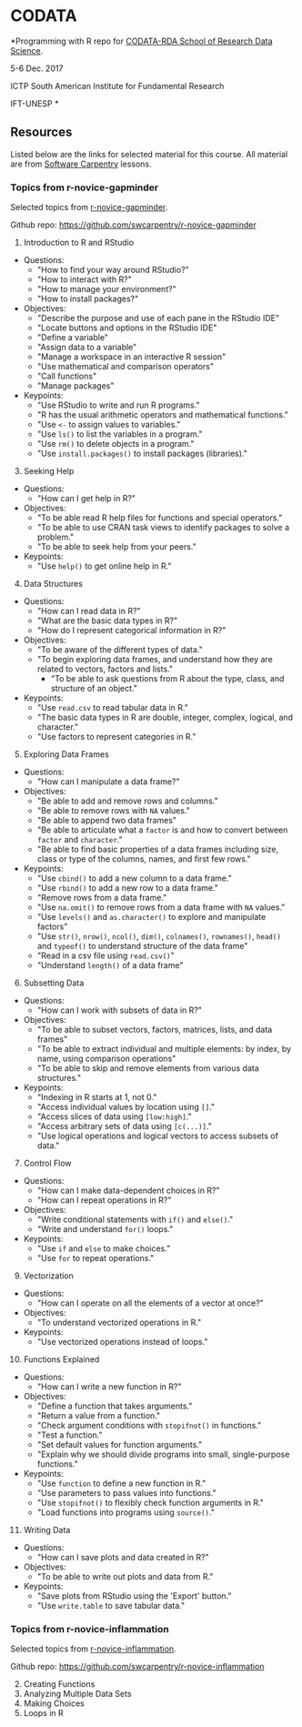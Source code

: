 # CODATA

*Programming with R repo for [CODATA-RDA School of Research Data
Science](http://www.ictp-saifr.org/?page_id=15270).

5-6 Dec. 2017

ICTP South American Institute for Fundamental Research

IFT-UNESP
*

## Resources

Listed below are the links for selected material for this course. All
material are from [Software Carpentry](https://software-carpentry.org/)
lessons.

### Topics from r-novice-gapminder

Selected topics from
[r-novice-gapminder](http://swcarpentry.github.io/r-novice-gapminder/).

Github repo: https://github.com/swcarpentry/r-novice-gapminder

1. Introduction to R and RStudio
  - Questions:
    - "How to find your way around RStudio?"
    - "How to interact with R?"
    - "How to manage your environment?"
    - "How to install packages?"
  - Objectives:
    - "Describe the purpose and use of each pane in the RStudio IDE"
    - "Locate buttons and options in the RStudio IDE"
    - "Define a variable"
    - "Assign data to a variable"
    - "Manage a workspace in an interactive R session"
    - "Use mathematical and comparison operators"
    - "Call functions"
    - "Manage packages"
  - Keypoints:
    - "Use RStudio to write and run R programs."
    - "R has the usual arithmetic operators and mathematical functions."
    - "Use `<-` to assign values to variables."
    - "Use `ls()` to list the variables in a program."
    - "Use `rm()` to delete objects in a program."
    - "Use `install.packages()` to install packages (libraries)."
3. Seeking Help
  - Questions:
    - "How can I get help in R?"
  - Objectives:
    - "To be able read R help files for functions and special
      operators."
    - "To be able to use CRAN task views to identify packages to solve a
      problem."
    - "To be able to seek help from your peers."
  - Keypoints:
    - "Use `help()` to get online help in R."
4. Data Structures
  - Questions:
    - "How can I read data in R?"
    - "What are the basic data types in R?"
    - "How do I represent categorical information in R?"
  - Objectives:
    - "To be aware of the different types of data."
    - "To begin exploring data frames, and understand how they are
      related to vectors, factors and lists."
      - "To be able to ask questions from R about the type, class, and
      structure of an object."
  - Keypoints:
    - "Use `read.csv` to read tabular data in R."
    - "The basic data types in R are double, integer, complex, logical,
      and character."
    - "Use factors to represent categories in R."
5. Exploring Data Frames
  - Questions:
    - "How can I manipulate a data frame?"
  - Objectives:
    - "Be able to add and remove rows and columns."
    - "Be able to remove rows with `NA` values."
    - "Be able to append two data frames"
    - "Be able to articulate what a `factor` is and how to convert
      between `factor` and `character`."
    - "Be able to find basic properties of a data frames including size,
    class or type of the columns, names, and first few rows."
  - Keypoints:
    - "Use `cbind()` to add a new column to a data frame."
    - "Use `rbind()` to add a new row to a data frame."
    - "Remove rows from a data frame."
    - "Use `na.omit()` to remove rows from a data frame with `NA` values."
    - "Use `levels()` and `as.character()` to explore and manipulate factors"
    - "Use `str()`, `nrow()`, `ncol()`, `dim()`, `colnames()`,
      `rownames()`, `head()` and `typeof()` to understand structure of
      the data frame"
    - "Read in a csv file using `read.csv()`"
    - "Understand `length()` of a data frame"
6. Subsetting Data
  - Questions:
    - "How can I work with subsets of data in R?"
  - Objectives:
    - "To be able to subset vectors, factors, matrices, lists, and data
      frames"
    - "To be able to extract individual and multiple elements: by index,
      by name, using comparison operations"
    - "To be able to skip and remove elements from various data
    structures."
  - Keypoints:
    - "Indexing in R starts at 1, not 0."
    - "Access individual values by location using `[]`."
    - "Access slices of data using `[low:high]`."
    - "Access arbitrary sets of data using `[c(...)]`."
    - "Use logical operations and logical vectors to access subsets of data."
7. Control Flow
  - Questions:
    - "How can I make data-dependent choices in R?"
    - "How can I repeat operations in R?"
  - Objectives:
    - "Write conditional statements with `if()` and `else()`."
    - "Write and understand `for()` loops."
  - Keypoints:
    - "Use `if` and `else` to make choices."
    - "Use `for` to repeat operations."
9. Vectorization
  - Questions:
    - "How can I operate on all the elements of a vector at once?"
  - Objectives:
    - "To understand vectorized operations in R."
  - Keypoints:
    - "Use vectorized operations instead of loops."
10. Functions Explained
  - Questions:
    - "How can I write a new function in R?"
  - Objectives:
    - "Define a function that takes arguments."
    - "Return a value from a function."
    - "Check argument conditions with `stopifnot()` in functions."
    - "Test a function."
    - "Set default values for function arguments."
    - "Explain why we should divide programs into small, single-purpose
    functions."
  - Keypoints:
    - "Use `function` to define a new function in R."
    - "Use parameters to pass values into functions."
    - "Use `stopifnot()` to flexibly check function arguments in R."
    - "Load functions into programs using `source()`."
11. Writing Data
  - Questions:
    - "How can I save plots and data created in R?"
  - Objectives:
    - "To be able to write out plots and data from R."
  - Keypoints:
    - "Save plots from RStudio using the 'Export' button."
    - "Use `write.table` to save tabular data."

### Topics from r-novice-inflammation

Selected topics from
[r-novice-inflammation](http://swcarpentry.github.io/r-novice-inflammation/).

Github repo: https://github.com/swcarpentry/r-novice-inflammation

2. Creating Functions
3. Analyzing Multiple Data Sets
4. Making Choices
15. Loops in R
